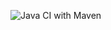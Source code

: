 ![Java CI with Maven](https://github.com/link-intersystems/gradle-testdrive/workflows/Java%20CI%20with%20Gradle/badge.svg)